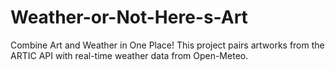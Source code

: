 # Weather-or-Not-Here-s-Art
Combine Art and Weather in One Place! This project pairs artworks from the ARTIC API with real-time weather data from Open-Meteo.
